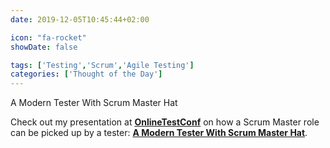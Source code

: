 ```yaml
---
date: 2019-12-05T10:45:44+02:00

icon: "fa-rocket"
showDate: false

tags: ['Testing','Scrum','Agile Testing']
categories: ['Thought of the Day']
---
```

A Modern Tester With Scrum Master Hat

Check out my presentation at [__OnlineTestConf__](https://www.onlinetestconf.com/) on how a Scrum Master role can be picked up
by a tester: [__A Modern Tester With Scrum Master Hat__](https://www.youtube.com/watch?v=D9b6E4FYeIA&feature=emb_logo).